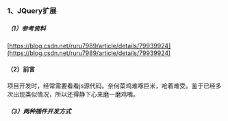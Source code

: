 ### 1、JQuery扩展

##### （1）参考资料

[https://blog.csdn.net/ruru7989/article/details/79939924](https://blog.csdn.net/ruru7989/article/details/79939924)

#### （2）前言

项目开发时，经常需要看看js源代码。奈何菜鸡难啄巨米，呛着难受。鉴于已经多次出现类似情况，所以还得静下心来磨一磨鸡嘴。

##### （3）两种插件开发方式




